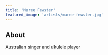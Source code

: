 ```yaml
---
title: 'Maree Fewster'
featured_image: 'artists/maree-fewster.jpg'
---
```


## About

Australian singer and ukulele player
